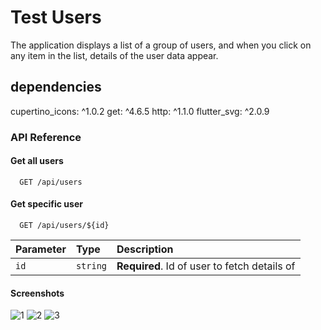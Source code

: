 # Test Users

The application displays a list of a group of users, and when you click on any item in the list, details of the user data appear.

## dependencies
cupertino_icons: ^1.0.2
get: ^4.6.5
http: ^1.1.0
flutter_svg: ^2.0.9

### API Reference

#### Get all users

```http
  GET /api/users
```

#### Get specific user

```http
  GET /api/users/${id}
```

| Parameter | Type     | Description                                  |
| :-------- | :------- |:---------------------------------------------|
| `id`      | `string` | **Required**. Id of user to fetch details of |

#### Screenshots

![1](https://github.com/7oDa00/test-users/assets/127032324/646b7124-7d7c-416b-b176-0199a1c2d26a)
![2](https://github.com/7oDa00/test-users/assets/127032324/8067ce4f-f3b3-4280-9b1d-4f54da0181be)
![3](https://github.com/7oDa00/test-users/assets/127032324/66bf76f0-9a80-4634-8f5f-b4831b848249)


